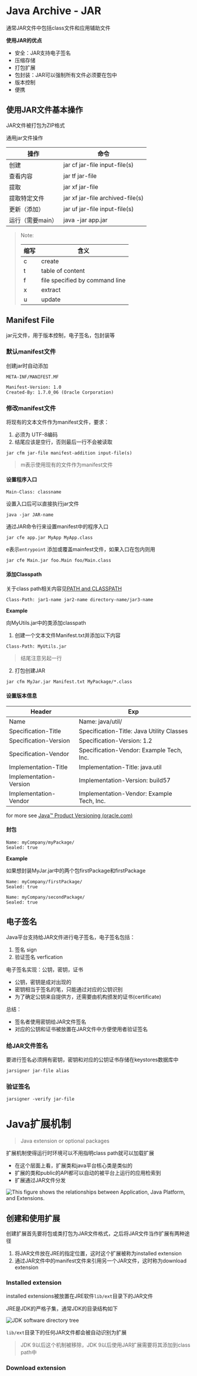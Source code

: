 # Java Archive - JAR

通常JAR文件中包括class文件和应用辅助文件

**使用JAR的优点**

- 安全：JAR支持电子签名
- 压缩存储
- 打包扩展
- 包封装：JAR可以强制所有文件必须要在包中
- 版本控制
- 便携

## 使用JAR文件基本操作

JAR文件被打包为ZIP格式

通用jar文件操作

| 操作             | 命令                             |
| ---------------- | -------------------------------- |
| 创建             | jar cf jar-file input-file(s)    |
| 查看内容         | jar tf jar-file                  |
| 提取             | jar xf jar-file                  |
| 提取特定文件     | jar xf jar-file archived-file(s) |
| 更新（添加）     | jar uf jar-file input-file(s)    |
| 运行（需要main） | java -jar app.jar                |

>Note:
>
>| 缩写 | 含义                           |
>| ---- | ------------------------------ |
>| c    | create                         |
>| t    | table of content               |
>| f    | file specified by command line |
>| x    | extract                        |
>| u    | update                         |

## Manifest File

jar元文件，用于版本控制，电子签名，包封装等

### **默认manifest文件**

创建jar时自动添加

```
META-INF/MANIFEST.MF

Manifest-Version: 1.0
Created-By: 1.7.0_06 (Oracle Corporation)
```

### 修改manifest文件

将现有的文本文件作为manifest文件，要求：

1. 必须为 UTF-8编码
2. 结尾应该是空行，否则最后一行不会被读取

```shell
jar cfm jar-file manifest-addition input-file(s)
```

> m表示使用现有的文件作为manifest文件

#### 设置程序入口

```
Main-Class: classname
```

设置入口后可以直接执行jar文件

```shell
java -jar JAR-name
```

通过JAR命令行来设置manifest中的程序入口

```shell
jar cfe app.jar MyApp MyApp.class
```

e表示`entrypoint` 添加或覆盖mainfest文件，如果入口在包内则用

```
jar cfe Main.jar foo.Main foo/Main.class
```

#### 添加Classpath

关于class path相关内容见[PATH and CLASSPATH ](https://docs.oracle.com/javase/tutorial/essential/environment/paths.html)

```
Class-Path: jar1-name jar2-name directory-name/jar3-name
```

**Example**

向MyUtils.jar中的类添加classpath

1. 创建一个文本文件Manifest.txt并添加以下内容

```txt
Class-Path: MyUtils.jar

```

> 结尾注意另起一行

2. 打包创建JAR

```shell
jar cfm MyJar.jar Manifest.txt MyPackage/*.class
```

#### 设置版本信息

| Header                 | Exp                                       |
| ---------------------- | ----------------------------------------- |
| Name                   | Name: java/util/                          |
| Specification-Title    | Specification-Title: Java Utility Classes |
| Specification-Version  | Specification-Version: 1.2                |
| Specification-Vendor   | Specification-Vendor: Example Tech, Inc.  |
| Implementation-Title   | Implementation-Title: java.util           |
| Implementation-Version | Implementation-Version: build57           |
| Implementation-Vendor  | Implementation-Vendor: Example Tech, Inc. |

for more see [Java™ Product Versioning (oracle.com)](https://docs.oracle.com/javase/8/docs/technotes/guides/versioning/spec/versioning2.html#wp89936)

#### 封包

```
Name: myCompany/myPackage/
Sealed: true
```

**Example**

如果想封装MyJar.jar中的两个包firstPackage和firstPackage

```
Name: myCompany/firstPackage/
Sealed: true

Name: myCompany/secondPackage/
Sealed: true
```

## 电子签名

Java平台支持给JAR文件进行电子签名，电子签名包括：

1. 签名 sign
2. 验证签名 verfication

电子签名实现：公钥，密钥，证书

- 公钥，密钥是成对出现的
- 密钥相当于签名的笔，只能通过对应的公钥识别
- 为了确定公钥来自提供方，还需要由机构颁发的证书(certificate)

总结：

- 签名者使用密钥给JAR文件签名
- 对应的公钥和证书被放置在JAR文件中方便使用者验证签名

### 给JAR文件签名

要进行签名必须拥有密钥，密钥和对应的公钥证书存储在keystores数据库中

```shell
jarsigner jar-file alias
```

### 验证签名

```shell
jarsigner -verify jar-file
```

# Java扩展机制

>  Java extension or optional packages

扩展机制使得运行时环境可以不用指明class path就可以加载扩展

- 在这个层面上看，扩展类和java平台核心类是类似的
- 扩展的类和public的API都可以自动的被平台上运行的应用检索到
- 扩展通过JAR文件分发

![This figure shows the relationships between Application, Java Platform, and Extensions.](https://docs.oracle.com/javase/tutorial/figures/ext/exta.gif)

## 创建和使用扩展

创建扩展首先要将包或类打包为JAR文件格式，之后将JAR文件当作扩展有两种途径

1. 将JAR文件放在JRE的指定位置，这时这个扩展被称为installed extension
2. 通过JAR文件中的manifest文件来引用另一个JAR文件，这时称为download extension

### Installed extension

installed extensions被放置在JRE软件`lib/ext`目录下的JAR文件

JRE是JDK的严格子集，通常JDK的目录结构如下

![JDK software directory tree](https://docs.oracle.com/javase/tutorial/figures/ext/extb1.gif)

`lib/ext`目录下的任何JAR文件都会被自动识别为扩展

> JDK 9以后这个机制被移除，JDK 9以后使用JAR扩展需要将其添加到class path中

### Download extension

